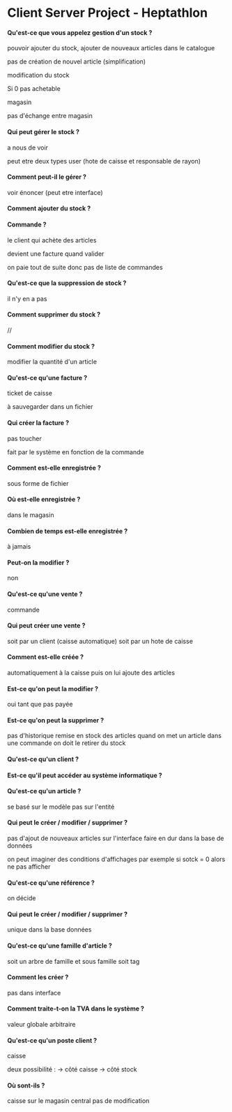 # Client Server Project - Heptathlon

#### Qu'est-ce que vous appelez gestion d'un stock ?

pouvoir ajouter du stock, ajouter de nouveaux articles dans le catalogue

pas de création de nouvel article (simplification)

modification du stock

Si 0 pas achetable

magasin

pas d'échange entre magasin

#### Qui peut gérer le stock ?

a nous de voir

peut etre deux types user (hote de caisse et responsable de rayon)

#### Comment peut-il le gérer ?

voir énoncer (peut etre interface)

#### Comment ajouter du stock ?

#### Commande ?

le client qui achète des articles

devient une facture quand valider

on paie tout de suite donc pas de liste de commandes 

#### Qu'est-ce que la suppression de stock ?

il n'y en a pas 

#### Comment supprimer du stock ?

//

#### Comment modifier du stock ?

modifier la quantité d'un article

#### Qu'est-ce qu'une facture ?

ticket de caisse 

à sauvegarder dans un fichier 

#### Qui créer la facture ?

pas toucher

fait par le système en fonction de la commande

#### Comment est-elle enregistrée ?

sous forme de fichier

#### Où est-elle enregistrée ?
 
dans le magasin

#### Combien de temps est-elle enregistrée ?

à jamais

#### Peut-on la modifier ?

non

#### Qu'est-ce qu'une vente ?

commande

#### Qui peut créer une vente ?

soit par un client (caisse automatique) soit par un hote de caisse

#### Comment est-elle créée ?

automatiquement à la caisse puis on lui ajoute des articles

#### Est-ce qu'on peut la modifier ?

oui tant que pas payée

#### Est-ce qu'on peut la supprimer ?

pas d'historique
remise en stock des articles
quand on met un article dans une commande on doit le retirer du stock

#### Qu'est-ce qu'un client ?

#### Est-ce qu'il peut accéder au système informatique ?

#### Qu'est-ce qu'un article ?

se basé sur le modèle pas sur l'entité

#### Qui peut le créer / modifier / supprimer ?

pas d'ajout de nouveaux articles sur l'interface
faire en dur dans la base de données

on peut imaginer des conditions d'affichages par exemple si sotck = 0 alors ne pas afficher

#### Qu'est-ce qu'une référence ?

on décide

#### Qui peut le créer / modifier / supprimer ?

unique dans la base données

#### Qu'est-ce qu'une famille d'article ?

soit un arbre de famille et sous famille
soit tag

#### Comment les créer ?

pas dans interface

#### Comment traite-t-on la TVA dans le système ?

valeur globale arbitraire

#### Qu'est-ce qu'un poste client ?

caisse 

deux possibilité :
    -> côté caisse
    -> côté stock

#### Où sont-ils ?

caisse
sur le magasin central pas de modification
